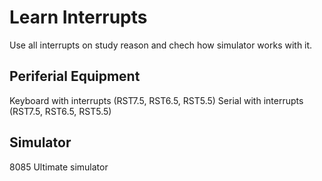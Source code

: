# Learn Interrupts

Use all interrupts on study reason and chech how simulator works with it.

## Periferial Equipment

Keyboard with interrupts (RST7.5, RST6.5, RST5.5)
Serial with interrupts (RST7.5, RST6.5, RST5.5)

## Simulator

8085 Ultimate simulator